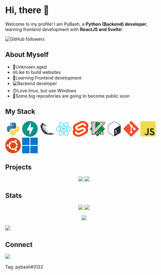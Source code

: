 <!--https://discord.gg/DUeaUDxC7t
https://raw.githubusercontent.com/devicons/devicon/master/icons/python/python-original.svg
https://raw.githubusercontent.com/pybash1/github-stats/master/generated/overview.svg
https://raw.githubusercontent.com/pybash1/github-stats/master/generated/languages.svg-->
# Hi, there 👋
Welcome to my profile! I am PyBash, a **Python (Backend) developer**, learning frontend development with **ReactJS and Svelte**!

![GitHub followers](https://img.shields.io/github/followers/pybash1?label=Follow&style=social)

## About Myself
- 🔏Unknown aged
- 🌐Like to build websites
- 🏫Learning Frontend development
- 💻Backend developer
- 🙃Love linux, but use Windows
- 👀Some big repositories are going to become public soon

## My Stack
<img src="https://raw.githubusercontent.com/devicons/devicon/master/icons/python/python-original.svg" width="50px"></img>
<img src="https://raw.githubusercontent.com/devicons/devicon/master/icons/fastapi/fastapi-original.svg" width="50px"></img>
<img src="https://raw.githubusercontent.com/devicons/devicon/master/icons/flask/flask-original.svg" width="50px"></img>
<img src="https://raw.githubusercontent.com/devicons/devicon/master/icons/react/react-original.svg" width="50px"></img>
<img src="https://raw.githubusercontent.com/devicons/devicon/master/icons/svelte/svelte-original.svg" width="50px"></img>
<img src="https://raw.githubusercontent.com/devicons/devicon/master/icons/vim/vim-original.svg" width="50px"></img>
<img src="https://raw.githubusercontent.com/devicons/devicon/master/icons/bash/bash-original.svg" width="50px"></img>
<img src="https://raw.githubusercontent.com/devicons/devicon/master/icons/git/git-original.svg" width="50px"></img>
<img src="https://raw.githubusercontent.com/devicons/devicon/master/icons/javascript/javascript-original.svg" width="50px"></img>
<img src="https://raw.githubusercontent.com/github/explore/80688e429a7d4ef2fca1e82350fe8e3517d3494d/topics/ubuntu/ubuntu.png" width="50px"></img>
<img src="https://raw.githubusercontent.com/github/explore/379d49236d826364be968345e0a085d044108cff/topics/windows/windows.png" width="50px"></img>

## Projects
<p align="center">
<a href="https://github.com/pybash1/py_everything"><img src="https://github-readme-stats.vercel.app/api/pin/?username=pybash1&repo=py_everything&bg_color=22272E&text_color=2FBD90&hide_border=true" width="380"></a>
<a href="https://github.com/CutCode-org/CutCode-svelte"><img src="https://github-readme-stats.vercel.app/api/pin/?username=CutCode-org&repo=CutCode-Svelte&bg_color=22272E&text_color=2FBD90&hide_border=true" width="380"></a>
</p>

## Stats
<p align="center">
<a href="#"><img src="https://github-readme-stats.vercel.app/api?username=pybash1&show_icons=true&include_all_commits=true&hide_border=true&bg_color=22272e&color=9BE8A8&text_color=2FBD90&line=9BE8A8&point=40C363"></a>
<a href="#"><img src="http://github-readme-streak-stats.herokuapp.com?user=pybash1&theme=nightowl&hide_border=true&background=22272E&sideLabels=9BE9A8&sideNums=9BE9A8&dates=9BE9A8&ring=40C463&stroke=22272E&fire=40C463&currStreakNum=40C463&currStreakLabel=40C463"></a>
</p>
<p align="center"><img src="https://github-readme-stats.vercel.app/api/top-langs/?username=pybash1&exclude_repo=dotfiles&hide_title=true&hide=html,css&layout=compact&bg_color=22272E&text_color=2FBD90&hide_border=true" /></p>
<img src="https://activity-graph.herokuapp.com/graph?username=pybash1&bg_color=22272e&color=9BE8A8&line=9BE8A8&point=40C363&area=false&hide_border=true">

## Connect
<a href="https://discordapp.com/users/606082008552308736"><img src="https://www.svgrepo.com/show/353655/discord-icon.svg" width="40"></a>

Tag: pybash#3122
